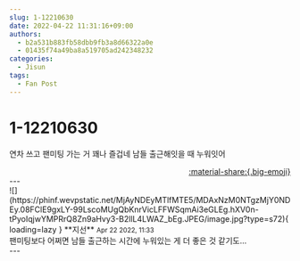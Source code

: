 ```yaml
---
slug: 1-12210630
date: 2022-04-22 11:31:16+09:00
authors:
  - b2a531b883fb58dbb9fb3a8d66322a0e
  - 01435f74a49ba8a519705ad242348232
categories:
  - Jisun
tags:
  - Fan Post
---
```


# 1-12210630

<div class="post-container" markdown="1">
<div class="content-container md-sidebar__scrollwrap" markdown="1">

연차 쓰고 팬미팅 가는 거 꽤나 즐겁네 남들 출근해잇을 때 누워잇어

</div>
</div>

<div style="text-align: right;" markdown="1">
<a href="https://weverse.io/fromis9/fanpost/1-12210630" style="text-align: right;">:material-share:{.big-emoji}</a>
</div>
---

<div class="comments-container md-sidebar__scrollwrap" markdown="1">
<div class="comment" markdown="1">
<div class='id-container' markdown="1">
![](https://phinf.wevpstatic.net/MjAyNDEyMTlfMTE5/MDAxNzM0NTgzMjY0NDEy.08FClE9gxLY-99LscoMUgQbKnrVicLFFWSqmAi3eGLEg.hXV0n-tPyoIqjwYMPRrQ8Zn9aHvy3-B2llL4LWAZ_bEg.JPEG/image.jpg?type=s72){ loading=lazy }
**<span class="artist">지선</span>** <small>Apr 22 2022, 11:33</small><br>
</div>
<div class='comment-body' markdown="1">
팬미팅보다 어쩌면 남들 출근하는 시간에 누워있는 게 더 좋은 것 같기도...
</div>
</div>
</div>
---
